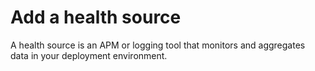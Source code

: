 # Add a health source

A health source is an APM or logging tool that monitors and aggregates data in your deployment environment.
